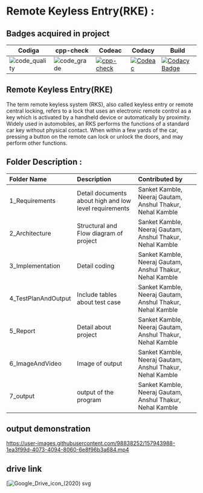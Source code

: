 # Remote Keyless Entry(RKE) :
## Badges acquired in project
| Codiga|cpp-check|Codeac|Codacy | Build|
|---|---|---|---|---|
|![code_quality](https://api.codiga.io/project/31877/score/svg)|![code_grade](https://api.codiga.io/project/31877/status/svg)|[![cpp-check](https://github.com/neerajgautam11/M3_G32/actions/workflows/c-cpp.yml/badge.svg)](https://github.com/neerajgautam11/M3_G32/actions/workflows/c-cpp.yml)|[![Codeac](https://static.codeac.io/badges/2-468468533.svg "Codeac")](https://app.codeac.io/github/neerajgautam11/M3_G32)|[![Codacy Badge](https://app.codacy.com/project/badge/Grade/e275f9c662b24b1d991ae71cd8d84995)](https://www.codacy.com/gh/neerajgautam11/M3_G32/dashboard?utm_source=github.com&amp;utm_medium=referral&amp;utm_content=neerajgautam11/M3_G32&amp;utm_campaign=Badge_Grade)|[![CI](https://github.com/neerajgautam11/M3_G32/actions/workflows/main.yml/badge.svg)](https://github.com/neerajgautam11/M3_G32/actions/workflows/main.yml)|

## Remote Keyless Entry(RKE) 
The term remote keyless system (RKS), also called keyless entry or remote central locking, refers to a lock that uses an electronic remote control as a key which is activated by a handheld device or automatically by proximity.
Widely used in automobiles, an RKS performs the functions of a standard car key without physical contact. When within a few yards of the car, pressing a button on the remote can lock or unlock the doors, and may perform other functions.


## Folder Description :
|   Folder Name        |      Description          | Contributed by |
|:-------------------- |:--------------------------| :--------------- |
| 1_Requirements       | Detail documents about high and low level requirements|Sanket Kamble, Neeraj Gautam, Anshul Thakur, Nehal Kamble|
| 2_Architecture       | Structural and Flow  diagram of project|Sanket Kamble, Neeraj Gautam, Anshul Thakur, Nehal Kamble|
| 3_Implementation     | Detail coding|Sanket Kamble, Neeraj Gautam, Anshul Thakur, Nehal Kamble|
| 4_TestPlanAndOutput  | Include tables about test case|Sanket Kamble, Neeraj Gautam, Anshul Thakur, Nehal Kamble|
| 5_Report             | Detail about project|Sanket Kamble, Neeraj Gautam, Anshul Thakur, Nehal Kamble|
| 6_ImageAndVideo      | Image of output|Sanket Kamble, Neeraj Gautam, Anshul Thakur, Nehal Kamble|
| 7_output             | output of the program |Sanket Kamble, Neeraj Gautam, Anshul Thakur, Nehal Kamble|

## output demonstration


https://user-images.githubusercontent.com/98838252/157943988-1ea3f99d-4073-4094-8060-6e8f96b3a684.mp4

## drive link
[![Google_Drive_icon_(2020) svg](https://drive.google.com/file/d/19RhhhmSl5BxEX5N_qmZkU-wb46oYKOlb/view?usp=sharing)
